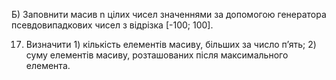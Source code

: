 Б) Заповнити масив n цілих чисел значеннями за допомогою генератора псевдовипадкових чисел з відрізка [-100; 100].  

17. Визначити 1) кількість елементів масиву, більших за число п’ять; 2) суму елементів масиву, розташованих після максимального елемента.
